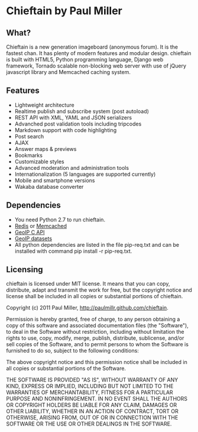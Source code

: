 # Chieftain by Paul Miller

## What?

Chieftain is a new generation imageboard (anonymous forum). It is the fastest chan.
It has plenty of modern features and modular design.
chieftain is built with HTML5, Python programming language, Django web framework,
Tornado scalable non-blocking web server with use of jQuery javascript library and
Memcached caching system.

## Features

* Lightweight architecture
* Realtime publish and subscribe system (post autoload)
* REST API with XML, YAML and JSON serializers
* Advanched post validation tools including tripcodes
* Markdown support with code highlighting
* Post search
* AJAX
* Answer maps & previews
* Bookmarks
* Customizable styles
* Advanced moderation and administration tools
* Internationalization (5 languages are supported currently)
* Mobile and smartphone versions
* Wakaba database converter

## Dependencies

* You need Python 2.7 to run chieftain.
* [Redis](http://redis.io/) or [Memcached](http://memcached.org/)
* [GeoIP C API](http://www.maxmind.com/app/c)
* [GeoIP datasets](http://geolite.maxmind.com/download/geoip/database/GeoLiteCountry/)
* All python dependencies are listed in the file pip-req.txt and can be
installed with command pip install -r pip-req.txt.

## Licensing

chieftain is licensed under MIT license. It means that you can copy, distribute,
adapt and transmit the work for free, but the copyright notice and license shall
be included in all copies or substantial portions of chieftain.

Copyright (c) 2011 Paul Miller, http://paulmillr.github.com/chieftain.

Permission is hereby granted, free of charge, to any person obtaining a copy
of this software and associated documentation files (the "Software"), to deal
in the Software without restriction, including without limitation the rights
to use, copy, modify, merge, publish, distribute, sublicense, and/or sell
copies of the Software, and to permit persons to whom the Software is
furnished to do so, subject to the following conditions:

The above copyright notice and this permission notice shall be included in
all copies or substantial portions of the Software.

THE SOFTWARE IS PROVIDED "AS IS", WITHOUT WARRANTY OF ANY KIND, EXPRESS OR
IMPLIED, INCLUDING BUT NOT LIMITED TO THE WARRANTIES OF MERCHANTABILITY,
FITNESS FOR A PARTICULAR PURPOSE AND NONINFRINGEMENT. IN NO EVENT SHALL THE
AUTHORS OR COPYRIGHT HOLDERS BE LIABLE FOR ANY CLAIM, DAMAGES OR OTHER
LIABILITY, WHETHER IN AN ACTION OF CONTRACT, TORT OR OTHERWISE, ARISING FROM,
OUT OF OR IN CONNECTION WITH THE SOFTWARE OR THE USE OR OTHER DEALINGS IN
THE SOFTWARE.